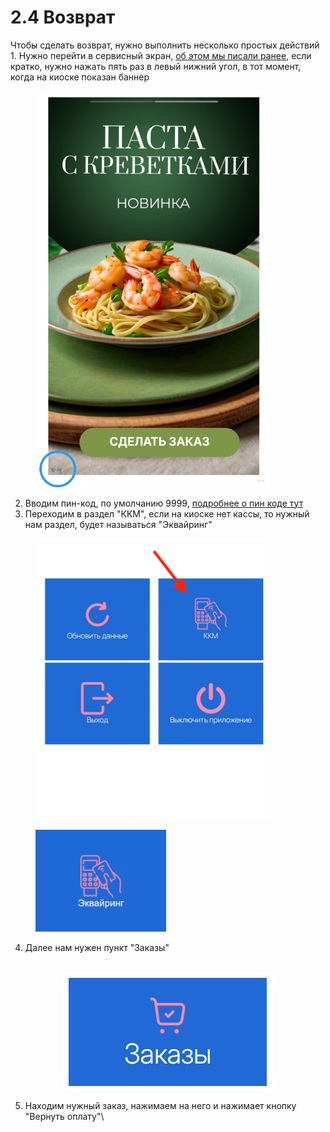 # 2.4 Возврат

Чтобы сделать возврат, нужно выполнить несколько простых действий\
1\. Нужно перейти в сервисный экран, [об этом мы писали ранее](https://nekassir.gitbook.io/nekassir/kiosk-v-zavedenii/readme/ispolzovanie-servisnogo-ekrana), если кратко, нужно нажать пять раз в левый нижний угол, в тот момент, когда на киоске показан баннер

<figure><img src="../../.gitbook/assets/image.png" alt="" width="375"><figcaption></figcaption></figure>

2. Вводим пин-код, по умолчанию 9999, [подробнее о пин коде тут](https://nekassir.gitbook.io/nekassir/kiosk-v-zavedenii/readme/pin-kod-servisnogo-ekrana)
3. Переходим в раздел "ККМ", если на киоске нет кассы, то нужный нам раздел, будет называться "Эквайринг"

<figure><img src="../../.gitbook/assets/image (1).png" alt="" width="375"><figcaption></figcaption></figure>

<figure><img src="../../.gitbook/assets/image (2).png" alt="" width="209"><figcaption></figcaption></figure>

4. Далее нам нужен пункт "Заказы"

<p align="center"><br><img src="../../.gitbook/assets/image (4).png" alt="" data-size="original"></p>

5. Находим нужный заказ, нажимаем на него и нажимает кнопку "Вернуть оплату"\
